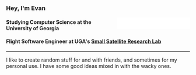 
### Hey, I'm Evan
<img src="ssrl-logo.svg" alt="SSRL Logo" align="right" width="200"/>

#### Studying Computer Science at the University of Georgia
#### Flight Software Engineer at UGA's <a href="http://smallsat.uga.edu/">Small Satellite Research Lab</a>

<hr/>

I like to create random stuff for and with friends, and sometimes for my personal use. I have some good ideas mixed in with the wacky ones.

<!--
https://github-readme-stats.vercel.app/api?username=EvanTich&show_icons=true&count_private=true&hide_border=true&theme=dark&bg_color=121212
https://github-readme-stats.vercel.app/api/top-langs/?username=EvanTich&langs_count=10&hide_border=true&theme=dark&layout=compact&bg_color=121212
**EvanTich/EvanTich** is a ✨ _special_ ✨ repository because its `README.md` (this file) appears on your GitHub profile.

Here are some ideas to get you started:

- 🔭 I’m currently working on ...
- 🌱 I’m currently learning ...
- 👯 I’m looking to collaborate on ...
- 🤔 I’m looking for help with ...
- 💬 Ask me about ...
- 📫 How to reach me: ...
- 😄 Pronouns: ...
- ⚡ Fun fact: ...
-->
